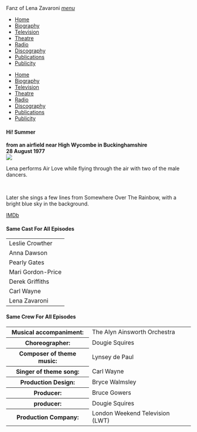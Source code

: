 <!DOCTYPE html>
<html>
<head>
<!--  Enabled DNS prefetching  -->
<meta http-equiv="x-dns-prefetch-control" content="on">

<!-- Meta Tags properties  -->
<meta property="og:title" content="Hi! Summer from an airfield near High Wycombe in Buckinghamshire - 28 August 1977"/>
<meta property="og:description" content="Leslie Crowther, Anna Dawson, Pearly Gates, Mari Gordon-Price, Derek Griffiths, Derek Griffiths, Lena Zavaroni">
<meta property="og:image" content="https://fanzoflenazavaroni.github.io/images/Hi4.jpg"/>

<!-- Meta Tags names  -->
<meta name="title" content="Hi! Summer from an airfield near High Wycombe in Buckinghamshire - 28 August 1977"/>
<meta name="description" content="Leslie Crowther, Anna Dawson, Pearly Gates, Mari Gordon-Price, Derek Griffiths, Derek Griffiths, Lena Zavaroni">
<meta name="image" content="https://fanzoflenazavaroni.github.io/images/Hi4.jpg"/>
<meta name="viewport" content="width=device-width, initial-scale=1" />

<!-- Twitter Card Meta Tags  -->
<meta name="twitter:card" content="summary" />

<meta http-equiv="Content-Type" content="text/html; charset=UTF-8" />

<!-- CSS-->
<link rel="stylesheet" href="https://cdnjs.cloudflare.com/ajax/libs/font-awesome/4.7.0/css/font-awesome.min.css" />
<link href="https://fonts.googleapis.com/icon?family=Material+Icons" rel="stylesheet" />
<link href="/materialize/css/materialize.min.css" type="text/css" rel="stylesheet" media="screen" />
<link href="/materialize/css/style.css" type="text/css" rel="stylesheet" media="screen" />

<title>Hi! Summer from an airfield near High Wycombe in Buckinghamshire - 28 August 1977</title>
</head>

<body>
<div class="navbar-fixed">
<nav>
<div class="nav-wrapper">
<a class="brand-logo truncate">Fanz of Lena Zavaroni</a>
<a href="#" data-target="mobile-demo" class="sidenav-trigger"><i class="material-icons">menu</i></a>
<ul class="right hide-on-med-and-down">
<li><a href="/"><i class="fa fa-home"></i> Home</a></li>
<li><a href="/biography/biography.html"><i class="fa fa-female"></i> Biography</a></li>
<li class="active"><a href="/television/television.html"><i class="fa fa-television"></i> Television</a></li>
<li><a href="/theatre/theatre.html"><i class="fa fa-institution"></i> Theatre</a></li>
<li><a href="/radio/radio.html"><i class="fa fa-microphone"></i> Radio</a></li>
<li><a href="/discography/discography.html"><i class="fa fa-music"></i> Discography</a></li>
<li><a href="/publications/publications.html"><i class="fa fa-newspaper-o"></i> Publications</a></li>
<li><a href="/publicity/publicity.html"><i class="fa fa-photo"></i> Publicity</a></li>

</ul>
</div>
</nav>
</div>

<ul class="sidenav" id="mobile-demo">
<li><a href="/"><i class="fa fa-home"></i> Home</a></li>
<li><a href="/biography/biography.html"><i class="fa fa-female"></i> Biography</a></li>
<li class="active"><a href="/television/television.html"><i class="fa fa-television"></i> Television</a></li>
<li><a href="/theatre/theatre.html"><i class="fa fa-institution"></i> Theatre</a></li>
<li><a href="/radio/radio.html"><i class="fa fa-microphone"></i> Radio</a></li>
<li><a href="/discography/discography.html"><i class="fa fa-music"></i> Discography</a></li>
<li><a href="/publications/publications.html"><i class="fa fa-newspaper-o"></i> Publications</a></li>
<li><a href="/publicity/publicity.html"><i class="fa fa-photo"></i> Publicity</a></li>

</ul>

<main class="Main-Default">
<article>
<div class="row">
<div class="col s12 m8 offset-m2 l6 offset-l3">
<div class="card">
<div class="card-content flow-text">
<h4><i class="fa fa-info"></i> Hi! Summer</h4>
<strong>from an airfield near High Wycombe in Buckinghamshire</strong>
<br/>
<strong>28 August 1977</strong>
<div class="card-image">
<img class="responsive-img" src="/images/Hi4.jpg">
</div>
<p>Lena performs Air Love while flying through the air with two of the male dancers.</p>
<br/>
<p>Later she sings a few lines from Somewhere Over The Rainbow, with a bright blue sky in the background.</p>
</div>
<div class="card-action flow-text">
<a href="http://www.imdb.com/title/tt1434036">IMDb <sup><i class="fa fa-external-link"></i></sup></a>
</div></div></div></div>

<div class="row">
<div class="col s12 m8 offset-m2 l6 offset-l3">
<div class="card">
<div class="card-content flow-text">
<h4><i class="fa fa-info"></i> Same Cast For All Episodes</h4>
<table class="flow-text striped">
<tr><td>Leslie Crowther</td></tr>
<tr><td>Anna Dawson</td></tr>
<tr><td>Pearly Gates</td></tr>
<tr><td>Mari Gordon-Price</td></tr>
<tr><td>Derek Griffiths</td></tr>
<tr><td>Carl Wayne</td></tr>
<tr><td>Lena Zavaroni</td></tr>
</table>
</div></div></div></div>

<div class="row">
<div class="col s12 m8 offset-m2 l6 offset-l3">
<div class="card">
<div class="card-content flow-text">
<h4><i class="fa fa-info"></i> Same Crew For All Episodes</h4>
<table class="flow-text striped">
<tr><th>Musical accompaniment:</th> <td>The Alyn Ainsworth Orchestra</td></tr>
<tr><th>Choreographer:</th> <td>Dougie Squires</td></tr>
<tr><th>Composer of theme music:</th> <td>Lynsey de Paul</td></tr>
<tr><th>Singer of theme song:</th> <td>Carl Wayne</td></tr>
<tr><th>Production Design:</th> <td>Bryce Walmsley</td></tr>
<tr><th>Producer:</th> <td>Bruce Gowers</td></tr>
<tr><th>producer:</th> <td>Dougie Squires</td></tr>
<tr><th>Production Company:</th> <td>London Weekend Television (LWT)</td></tr>
</table>
</div></div></div></div>
</article>
</main>
<!-- Scripts -->
<script src="https://code.jquery.com/jquery-2.1.1.min.js"></script>
<script src="/materialize/js/materialize.min.js"></script>
<script src="/materialize/js/init.js"></script>
</body>
</html>
